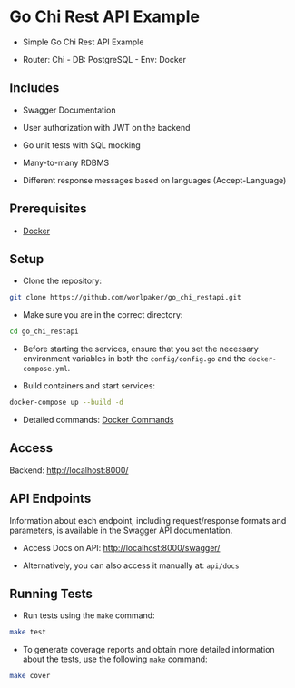 # Go Chi Rest API Example

- Simple Go Chi Rest API Example

- Router: Chi - DB: PostgreSQL - Env: Docker

## Includes

- Swagger Documentation

- User authorization with JWT on the backend

- Go unit tests with SQL mocking

- Many-to-many RDBMS

- Different response messages based on languages (Accept-Language)

## Prerequisites

- [Docker](https://docs.docker.com/get-docker/)

## Setup

- Clone the repository:

```bash
git clone https://github.com/worlpaker/go_chi_restapi.git
```

- Make sure you are in the correct directory:

```bash
cd go_chi_restapi
```

- Before starting the services, ensure that you set the necessary environment variables in both the `config/config.go` and the `docker-compose.yml`.

- Build containers and start services:

```bash
docker-compose up --build -d
```

- Detailed commands: [Docker Commands](https://docs.docker.com/engine/reference/commandline/docker/)

## Access

Backend: <http://localhost:8000/>

## API Endpoints

Information about each endpoint, including request/response formats and parameters, is available in the Swagger API documentation.

- Access Docs on API: <http://localhost:8000/swagger/>

- Alternatively, you can also access it manually at: `api/docs`

## Running Tests

- Run tests using the `make` command:

```sh
make test
```

- To generate coverage reports and obtain more detailed information about the tests, use the following `make` command:

```sh
make cover
```
